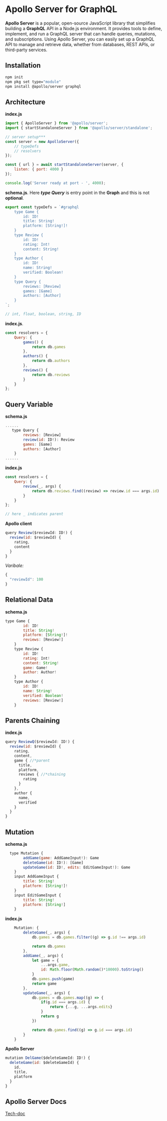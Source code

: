 # Apollo Server for GraphQL

**Apollo Server** is a popular, open-source JavaScript library that simplifies building a **GraphQL** API in a Node.js environment. It provides tools to define, implement, and run a GraphQL server that can handle queries, mutations, and subscriptions. Using Apollo Server, you can easily set up a GraphQL API to manage and retrieve data, whether from databases, REST APIs, or third-party services.

## Installation

```bash
npm init
npm pkg set type="module"
npm install @apollo/server graphql
```

## Architecture
**index.js**

```javascript
import { ApolloServer } from '@apollo/server';
import { startStandaloneServer } from '@apollo/server/standalone';

// server setup***
const server = new ApolloServer({
    // typeDefs
    // resolvers
});

const { url } = await startStandaloneServer(server, {
    listen: { port: 4000 }
});

console.log('Server ready at port - ', 4000);
```

**schema.js**. Here ***type Query*** is entry point in the **Graph** and this is not **optional**.

```javascript
export const typeDefs = `#graphql
    type Game {
        id: ID!
        title: String!
        platform: [String!]!
    }
    type Review {
        id: ID!
        rating: Int!
        content: String!
    }
    type Author {
        id: ID!
        name: String!
        verified: Boolean!
    }
    type Query {
        reviews: [Review]
        games: [Game]
        authors: [Author]
    }
`;

// int, float, boolean, string, ID
```

**index.js**.

```javascript
const resolvers = {
    Query: {
        games() {
            return db.games
        },
        authors() {
            return db.authors
        },
        reviews() {
            return db.reviews
        }
    }
};
```

## Query Variable
**schema.js**

```javascript
......
   type Query {
        reviews: [Review]
        review(id: ID!): Review
        games: [Game]
        authors: [Author]
    }
......
```

**index.js**

```javascript
const resolvers = {
    Query: {
        review(_, args) {
            return db.reviews.find((review) => review.id === args.id)
        }
    }
};

// here _ indicates parent
```
**Apollo client**
```javascript
query Review($reviewId: ID!) {
  review(id: $reviewId) {
    rating,
    content
  }
}
```
*Varibale:*
```javascript
{
  "reviewId": 100
}
```

## Relational Data
**schema.js**

```javascript
type Game {
        id: ID!
        title: String!
        platform: [String!]!
        reviews: [Review!]
    }
    type Review {
        id: ID!
        rating: Int!
        content: String!
        game: Game!
        author: Author!
    }
    type Author {
        id: ID!
        name: String!
        verified: Boolean!
        reviews: [Review!]
    }
```

## Parents Chaining
**index.js**
```javascript
query ReviewQ($reviewId: ID!) {
  review(id: $reviewId) {
    rating,
    content,
    game { //*parent
      title,
      platform,
      reviews { //*chaining
        rating
      }
    },
    author {
      name,
      verified
    }
  }
}
```

## Mutation
**schema.js**
```javascript
  type Mutation {
        addGame(game: AddGameInput!): Game
        deleteGame(id: ID!): [Game]
        updateGame(id: ID!, edits: EditGameInput!): Game
    }
    input AddGameInput {
        title: String!
        platform: [String!]!
    }
    input EditGameInput {
        title: String!
        platform: [String!]
    }
```

**index.js**
```javascript
    Mutation: {
        deleteGame(_, args) {
            db.games = db.games.filter((g) => g.id !== args.id)

            return db.games
        },
        addGame(_, args) {
            let game = {
                ...args.game,
                id: Math.floor(Math.random()*10000).toString()
            }
            db.games.push(game)
            return game
        },
        updateGame(_, args) {
            db.games = db.games.map((g) => {
                if(g.id === args.id) {
                    return {...g, ...args.edits}
                }
                return g
            })

            return db.games.find((g) => g.id === args.id)
        }
    }
```

**Apollo Server**
```javascript
mutation DelGame($deleteGameId: ID!) {
  deleteGame(id: $deleteGameId) {
    id,
    title,
    platform
  }
}
```
## Apollo Server Docs

[Tech-doc](https://www.apollographql.com/docs/apollo-server/getting-started#step-1-create-a-new-project)
